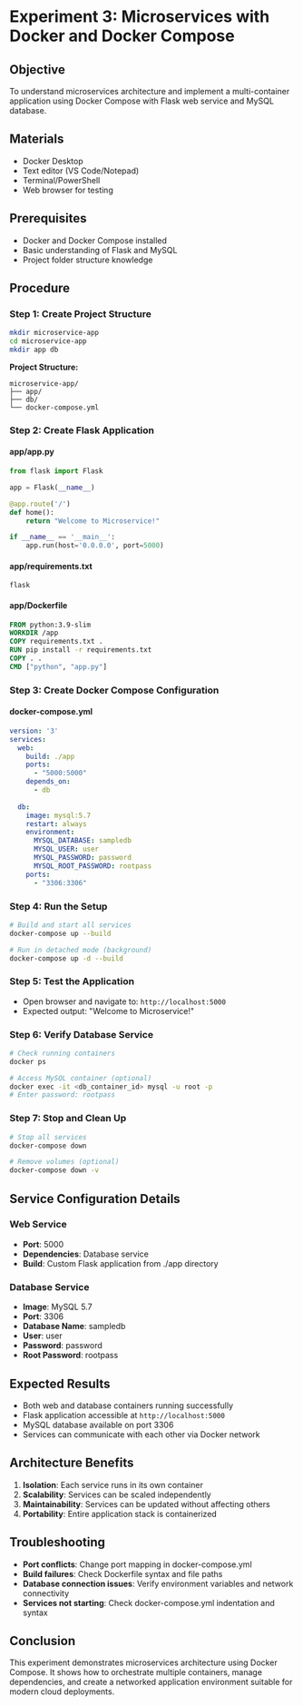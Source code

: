 # Experiment 3: Microservices with Docker and Docker Compose

## Objective
To understand microservices architecture and implement a multi-container application using Docker Compose with Flask web service and MySQL database.

## Materials
- Docker Desktop
- Text editor (VS Code/Notepad)
- Terminal/PowerShell
- Web browser for testing

## Prerequisites
- Docker and Docker Compose installed
- Basic understanding of Flask and MySQL
- Project folder structure knowledge

## Procedure

### Step 1: Create Project Structure
```bash
mkdir microservice-app
cd microservice-app
mkdir app db
```

**Project Structure:**
```
microservice-app/
├── app/
├── db/
└── docker-compose.yml
```

### Step 2: Create Flask Application

#### app/app.py
```python
from flask import Flask

app = Flask(__name__)

@app.route('/')
def home():
    return "Welcome to Microservice!"

if __name__ == '__main__':
    app.run(host='0.0.0.0', port=5000)
```

#### app/requirements.txt
```
flask
```

#### app/Dockerfile
```dockerfile
FROM python:3.9-slim
WORKDIR /app
COPY requirements.txt .
RUN pip install -r requirements.txt
COPY . .
CMD ["python", "app.py"]
```

### Step 3: Create Docker Compose Configuration

#### docker-compose.yml
```yaml
version: '3'
services:
  web:
    build: ./app
    ports:
      - "5000:5000"
    depends_on:
      - db
  
  db:
    image: mysql:5.7
    restart: always
    environment:
      MYSQL_DATABASE: sampledb
      MYSQL_USER: user
      MYSQL_PASSWORD: password
      MYSQL_ROOT_PASSWORD: rootpass
    ports:
      - "3306:3306"
```

### Step 4: Run the Setup
```bash
# Build and start all services
docker-compose up --build

# Run in detached mode (background)
docker-compose up -d --build
```

### Step 5: Test the Application
- Open browser and navigate to: `http://localhost:5000`
- Expected output: "Welcome to Microservice!"

### Step 6: Verify Database Service
```bash
# Check running containers
docker ps

# Access MySQL container (optional)
docker exec -it <db_container_id> mysql -u root -p
# Enter password: rootpass
```

### Step 7: Stop and Clean Up
```bash
# Stop all services
docker-compose down

# Remove volumes (optional)
docker-compose down -v
```

## Service Configuration Details

### Web Service
- **Port**: 5000
- **Dependencies**: Database service
- **Build**: Custom Flask application from ./app directory

### Database Service
- **Image**: MySQL 5.7
- **Port**: 3306
- **Database Name**: sampledb
- **User**: user
- **Password**: password
- **Root Password**: rootpass

## Expected Results
- Both web and database containers running successfully
- Flask application accessible at `http://localhost:5000`
- MySQL database available on port 3306
- Services can communicate with each other via Docker network

## Architecture Benefits
1. **Isolation**: Each service runs in its own container
2. **Scalability**: Services can be scaled independently
3. **Maintainability**: Services can be updated without affecting others
4. **Portability**: Entire application stack is containerized

## Troubleshooting
- **Port conflicts**: Change port mapping in docker-compose.yml
- **Build failures**: Check Dockerfile syntax and file paths
- **Database connection issues**: Verify environment variables and network connectivity
- **Services not starting**: Check docker-compose.yml indentation and syntax

## Conclusion
This experiment demonstrates microservices architecture using Docker Compose. It shows how to orchestrate multiple containers, manage dependencies, and create a networked application environment suitable for modern cloud deployments.
